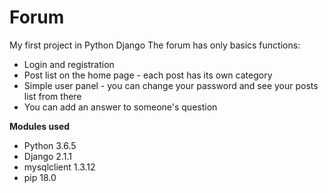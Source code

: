 # Forum
My first project in Python Django
The forum has only basics functions:
- Login and registration
- Post list on the home page - each post has its own category
- Simple user panel - you can change your password and see your posts list from there
- You can add an answer to someone's question

**Modules used**
- Python 3.6.5
- Django 2.1.1
- mysqlclient 1.3.12
- pip 18.0